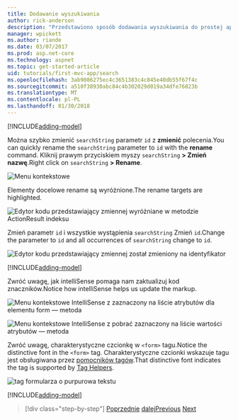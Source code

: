 ```yaml
---
title: Dodawanie wyszukiwania
author: rick-anderson
description: "Przedstawiono sposób dodawania wyszukiwania do prostej aplikacji platformy ASP.NET Core MVC"
manager: wpickett
ms.author: riande
ms.date: 03/07/2017
ms.prod: asp.net-core
ms.technology: aspnet
ms.topic: get-started-article
uid: tutorials/first-mvc-app/search
ms.openlocfilehash: 3ab9086275ec4c3651383c4c845e40db55f67f4c
ms.sourcegitcommit: a510f38930abc84c4b302029d019a34dfe76823b
ms.translationtype: MT
ms.contentlocale: pl-PL
ms.lasthandoff: 01/30/2018
---
```

[!INCLUDE[adding-model](../../includes/mvc-intro/search1.md)]

<span data-ttu-id="033f6-103">Można szybko zmienić `searchString` parametr `id` z **zmienić** polecenia.</span><span class="sxs-lookup"><span data-stu-id="033f6-103">You can quickly rename the `searchString` parameter to `id` with the **rename** command.</span></span> <span data-ttu-id="033f6-104">Kliknij prawym przyciskiem myszy `searchString` **> Zmień nazwę**.</span><span class="sxs-lookup"><span data-stu-id="033f6-104">Right click on `searchString` **> Rename**.</span></span>

![Menu kontekstowe](search/_static/rename.png)

<span data-ttu-id="033f6-106">Elementy docelowe rename są wyróżnione.</span><span class="sxs-lookup"><span data-stu-id="033f6-106">The rename targets are highlighted.</span></span>

![Edytor kodu przedstawiający zmiennej wyróżniane w metodzie ActionResult indeksu](search/_static/rename2.png)

<span data-ttu-id="033f6-108">Zmień parametr `id` i wszystkie wystąpienia `searchString` Zmień `id`.</span><span class="sxs-lookup"><span data-stu-id="033f6-108">Change the parameter to `id` and all occurrences of `searchString` change to `id`.</span></span>

![Edytor kodu przedstawiający zmiennej został zmieniony na identyfikator](search/_static/rename3.png)

[!INCLUDE[adding-model](../../includes/mvc-intro/search2.md)]

<span data-ttu-id="033f6-110">Zwróć uwagę, jak intelliSense pomaga nam zaktualizuj kod znaczników.</span><span class="sxs-lookup"><span data-stu-id="033f6-110">Notice how intelliSense helps us update the markup.</span></span>

![Menu kontekstowe IntelliSense z zaznaczony na liście atrybutów dla elementu form — metoda](search/_static/int_m.png)

![Menu kontekstowe IntelliSense z pobrać zaznaczony na liście wartości atrybutów — metoda](search/_static/int_get.png)

<span data-ttu-id="033f6-113">Zwróć uwagę, charakterystyczne czcionkę w `<form>` tagu.</span><span class="sxs-lookup"><span data-stu-id="033f6-113">Notice the distinctive font in the `<form>` tag.</span></span> <span data-ttu-id="033f6-114">Charakterystyczne czcionki wskazuje tagu jest obsługiwana przez [pomocników tagów](../../mvc/views/tag-helpers/intro.md).</span><span class="sxs-lookup"><span data-stu-id="033f6-114">That distinctive font indicates the tag is supported by [Tag Helpers](../../mvc/views/tag-helpers/intro.md).</span></span>

![tag formularza o purpurowa tekstu](search/_static/th_font.png)

[!INCLUDE[adding-model](../../includes/mvc-intro/search3.md)]

>[!div class="step-by-step"]
<span data-ttu-id="033f6-116">[Poprzednie](controller-methods-views.md)
[dalej](new-field.md)</span><span class="sxs-lookup"><span data-stu-id="033f6-116">[Previous](controller-methods-views.md)
[Next](new-field.md)</span></span>  
